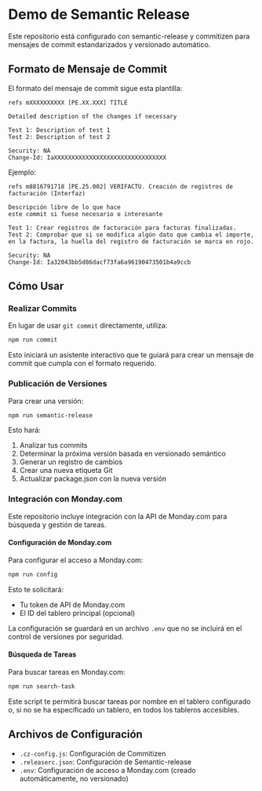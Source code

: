 # Demo de Semantic Release

Este repositorio está configurado con semantic-release y commitizen para mensajes de commit estandarizados y versionado automático.

## Formato de Mensaje de Commit

El formato del mensaje de commit sigue esta plantilla:

```
refs mXXXXXXXXXX [PE.XX.XXX] TITLE

Detailed description of the changes if necessary

Test 1: Description of test 1
Test 2: Description of test 2

Security: NA
Change-Id: IaXXXXXXXXXXXXXXXXXXXXXXXXXXXXXXXX
```

Ejemplo:
```
refs m8816791718 [PE.25.002] VERIFACTU. Creación de registros de facturación (Interfaz)

Descripción libre de lo que hace 
este commit si fuese necesario o interesante

Test 1: Crear registros de facturación para facturas finalizadas.
Test 2: Comprobar que si se modifica algún dato que cambia el importe, en la factura, la huella del registro de facturación se marca en rojo.

Security: NA
Change-Id: Ia32043bb5d86dacf73fa6a96190473501b4a9ccb
```

## Cómo Usar

### Realizar Commits

En lugar de usar `git commit` directamente, utiliza:

```bash
npm run commit
```

Esto iniciará un asistente interactivo que te guiará para crear un mensaje de commit que cumpla con el formato requerido.

### Publicación de Versiones

Para crear una versión:

```bash
npm run semantic-release
```

Esto hará:
1. Analizar tus commits
2. Determinar la próxima versión basada en versionado semántico
3. Generar un registro de cambios
4. Crear una nueva etiqueta Git
5. Actualizar package.json con la nueva versión

### Integración con Monday.com

Este repositorio incluye integración con la API de Monday.com para búsqueda y gestión de tareas.

#### Configuración de Monday.com

Para configurar el acceso a Monday.com:

```bash
npm run config
```

Esto te solicitará:
- Tu token de API de Monday.com
- El ID del tablero principal (opcional)

La configuración se guardará en un archivo `.env` que no se incluirá en el control de versiones por seguridad.

#### Búsqueda de Tareas

Para buscar tareas en Monday.com:

```bash
npm run search-task
```

Este script te permitirá buscar tareas por nombre en el tablero configurado o, si no se ha especificado un tablero, en todos los tableros accesibles.

## Archivos de Configuración

- `.cz-config.js`: Configuración de Commitizen
- `.releaserc.json`: Configuración de Semantic-release
- `.env`: Configuración de acceso a Monday.com (creado automáticamente, no versionado) 